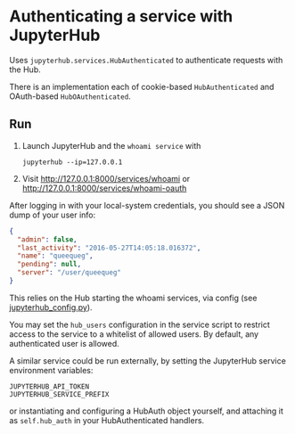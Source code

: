 # Authenticating a service with JupyterHub

Uses `jupyterhub.services.HubAuthenticated` to authenticate requests with the Hub.

There is an implementation each of cookie-based `HubAuthenticated` and OAuth-based `HubOAuthenticated`.

## Run

1.  Launch JupyterHub and the `whoami service` with

        jupyterhub --ip=127.0.0.1

2.  Visit http://127.0.0.1:8000/services/whoami or http://127.0.0.1:8000/services/whoami-oauth

After logging in with your local-system credentials, you should see a JSON dump of your user info:

```json
{
  "admin": false,
  "last_activity": "2016-05-27T14:05:18.016372",
  "name": "queequeg",
  "pending": null,
  "server": "/user/queequeg"
}
```

This relies on the Hub starting the whoami services, via config (see [jupyterhub_config.py](./jupyterhub_config.py)).

You may set the `hub_users` configuration in the service script
to restrict access to the service to a whitelist of allowed users.
By default, any authenticated user is allowed.

A similar service could be run externally, by setting the JupyterHub service environment variables:

    JUPYTERHUB_API_TOKEN
    JUPYTERHUB_SERVICE_PREFIX

or instantiating and configuring a HubAuth object yourself, and attaching it as `self.hub_auth` in your HubAuthenticated handlers.
